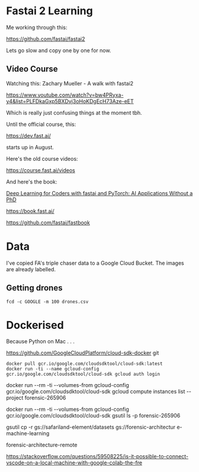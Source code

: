 # Fastai 2 Learning

Me working through this:

https://github.com/fastai/fastai2



Lets go slow and copy one by one for now.

## Video Course

Watching this:
Zachary Mueller - A walk with fastai2

https://www.youtube.com/watch?v=bw4PRyxa-y4&list=PLFDkaGxp5BXDvj3oHoKDgEcH73Aze-eET

Which is really just confusing things at the moment tbh.

Until the official course, this:

https://dev.fast.ai/

starts up in August.

Here's the old course videos:

https://course.fast.ai/videos

And here's the book:

[Deep Learning for Coders with fastai and PyTorch: AI Applications Without a PhD](https://www.amazon.com/Deep-Learning-Coders-fastai-PyTorch/dp/1492045527)

https://book.fast.ai/

https://github.com/fastai/fastbook

# Data

I've copied FA's triple chaser data to a Google Cloud Bucket. The images are already labelled.

## Getting drones

`fcd -c GOOGLE -m 100 drones.csv`

# Dockerised

Because Python on Mac . . .

https://github.com/GoogleCloudPlatform/cloud-sdk-docker
git 

```
docker pull gcr.io/google.com/cloudsdktool/cloud-sdk:latest
docker run -ti --name gcloud-config gcr.io/google.com/cloudsdktool/cloud-sdk gcloud auth login
````

docker run --rm -ti --volumes-from gcloud-config gcr.io/google.com/cloudsdktool/cloud-sdk gcloud compute instances list --project forensic-265906

docker run --rm -ti --volumes-from gcloud-config gcr.io/google.com/cloudsdktool/cloud-sdk gsutil ls -p forensic-265906

gsutil cp -r gs://safariland-element/datasets  gs://forensic-architectur
e-machine-learning

forensic-architecture-remote

https://stackoverflow.com/questions/59508225/is-it-possible-to-connect-vscode-on-a-local-machine-with-google-colab-the-fre
